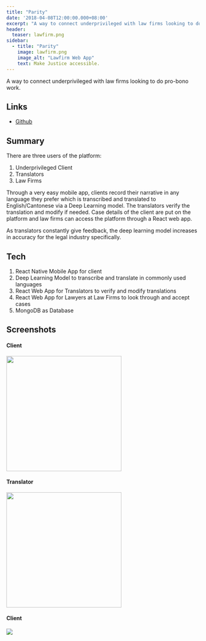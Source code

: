 ```yaml
---
title: "Parity"
date: '2018-04-08T12:00:00.000+08:00'
excerpt: "A way to connect underprivileged with law firms looking to do pro-bono work. Through a very easy mobile app, clients record their narrative in any language they prefer which is transcribed and translated to English/Cantonese via a Deep Learning model. The translators verify the translation and modify if needed. Case details of the client are put on the platform and law firms can access the platform through a React web app."
header:
  teaser: lawfirm.png
sidebar:
  - title: "Parity"
    image: lawfirm.png
    image_alt: "Lawfirm Web App"
    text: Make Justice accessible.
---
```


A way to connect underprivileged with law firms looking to do pro-bono work.

## Links

* [Github](https://github.com/WaqasAliAbbasi/Parity)

## Summary

There are three users of the platform:

1.  Underprivileged Client
2.  Translators
3.  Law Firms

Through a very easy mobile app, clients record their narrative in any language they prefer which is transcribed and translated to English/Cantonese via a Deep Learning model. The translators verify the translation and modify if needed. Case details of the client are put on the platform and law firms can access the platform through a React web app.

As translators constantly give feedback, the deep learning model increases in accuracy for the legal industry specifically.

## Tech

1.  React Native Mobile App for client
2.  Deep Learning Model to transcribe and translate in commonly used languages
3.  React Web App for Translators to verify and modify translations
4.  React Web App for Lawyers at Law Firms to look through and accept cases
5.  MongoDB as Database

## Screenshots

#### Client

<img src="https://github.com/WaqasAliAbbasi/Parity/raw/master/screenshots/client.jpeg" width="300"/>

#### Translator

<img src="https://github.com/WaqasAliAbbasi/Parity/raw/master/screenshots/translator.jpeg" width="300"/>

#### Client

<img src="https://github.com/WaqasAliAbbasi/Parity/raw/master/screenshots/lawfirm.png"/>
